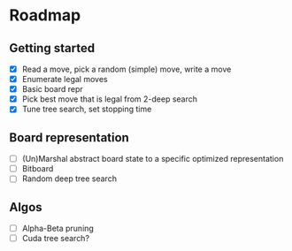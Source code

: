 # Roadmap

## Getting started

- [x] Read a move, pick a random (simple) move, write a move
- [x] Enumerate legal moves
- [x] Basic board repr
- [X] Pick best move that is legal from 2-deep search
- [X] Tune tree search, set stopping time

## Board representation

- [ ] (Un)Marshal abstract board state to a specific optimized representation
- [ ] Bitboard
- [ ] Random deep tree search

## Algos
- [ ] Alpha-Beta pruning
- [ ] Cuda tree search?
